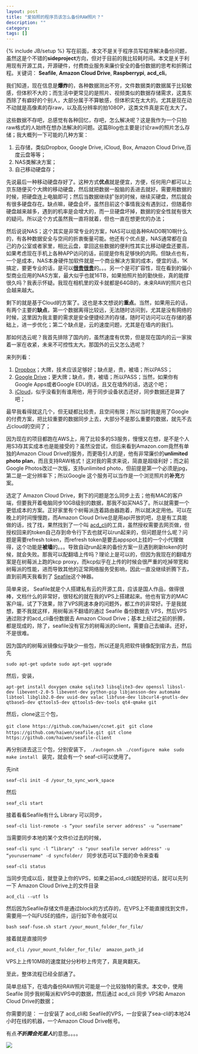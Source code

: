 ```yaml
---
layout: post
title: "爱拍照的程序员该怎么备份RAW照片？"
description: ""
category: 
tags: []
---
```

{% include JB/setup %}
写在前面，本文不是关于程序员写程序解决备份问题，虽然这是个不错的**sideproject**方向，但对于目前的我比较耗时间。本文是关于利用现有开源工具，开源硬件，付费商业服务来廉价安全的备份数据的思考和折腾过程。关键词： **Seafile**, **Amazon Cloud Drive**, **Raspberrypi**, **acd_cli**。


我们知道，现在信息是**爆炸**的，各种数据测出不穷，文件数据类的数据属于比较敏感，但体积不大的；而生活中更常见的是照片、视频类似的数据存储需求，这类东西除了有癖好的个别人，大部分属于不算敏感，但体积实在太大的。尤其是现在动不动就是高像素的存raw，以及高分辨率的拍1080P，这类文件真是实在太大了。

这些数据不存吧，总感觉有各种回忆，存吧，怎么解决呢？这是我作为一个只拍raw格式的人始终在想办法解决的问题。这篇Blog也主要是讨论raw的照片怎么存储；我大概列一下可能的几种方案：

1. 云存储，类似Dropbox, Google Drive, iCloud, Box, Amazon Cloud Drive,百度云盘等等；
2. NAS类解决方案；
3. 自己移动硬盘存；


先说最后一种移动硬盘存好了。这种方式**优点**就是便宜，方便，任何用户都可以上京东随便买个大牌的移动硬盘，然后就把数据一股脑的丢进去就好。需要用数据的时候，把硬盘连上电脑即可；然后当数据继续扩张的时候，继续买硬盘，然后就会有很多硬盘存在。缺点嘛，硬盘会坏，虽然目前这个事情我没有遇到过，但随着你硬盘越来越多，遇到的机率是会增大的，而一旦硬盘坏掉，数据的安全性就有很大的疑问。所以这个方式虽然我一直将就着，但也一直在想更优的办法；

然后说说NAS；这个其实是非常专业的方案，NAS可以组各种RAID0啊10啊什么的，有各种数据安全与空间的折衷衡量可能。他还有个优点是，NAS通常都在自己的办公室或者家里，相比云盘，拿回这些数据的便利性其实比移动硬盘还要高，如果考虑现在手机上各种APP访问的话，前提是你有足够快的内网。但缺点也有，一个是成本，NAS本身硬件加软件就是一个商业解决方案的成本，便宜的话，1K搞定，要更专业的话，是可以[**很贵很贵**](http://item.jd.com/1277027.html)的。。。另一个是可扩容性，现在看到的偏小型商业应用的NAS方案，最大似乎也就16TB，如果拍照片拍的勤快些，真的能撑很久吗？我表示怀疑。我现在相机里的双卡就都是64GB的，未来RAW的照片也只会越来越大。

剩下的就是基于Cloud的方案了。这也是本文想说的**重点**。当然，如果用云的话，有两个主要的**缺点**，第一个数据离得比较远，无法随时访问到，尤其是没有网络的时候，这里因为我主要的需求是安全便捷经济的存储，随时可访问可以在存储的基础上，进一步优化；第二个缺点是，云的速度问题，尤其是在墙内的我们。

那如何选云呢？我首先排除了国内的，虽然速度有优势，但是现在国内的云一家挨着一家在收紧，未来不可控性太大。那国外的云又怎么选呢？

来列列看：

1. [Dropbox](https://www.dropbox.com)；大牌，技术应该足够好；缺点是，贵，被墙；所以PASS；
2. [Google Drive](https://drive.google.com)；更大牌；缺点，贵，被墙；所以PASS；当然，如果你有Google Apps或者Google EDU的话，且又在墙外的话，选这个吧；
3. [iCloud](https://www.icloud.com)，似乎没看到有谁用他，用于同步设备状态还好，同步数据还是算了吧；


最早我看得就这几个，但无疑都比较贵，且空间有限；所以当时我是用了Google的付费方案，把比较重要的数据同步上去，大部分不是那么重要的数据，就先不去占cloud的空间了；

因为现在的项目都跑在AWS上，用了比较多的S3服务，慢慢又在想，是不是个人用S3存其实成本也是能接受的？虽然没尝试，但后来看到Amazon.com竟然有单独的Amazon Cloud Drive的服务，而更吸引人的是，他有非常廉价的**unlimited photo plan**，而且支持RAW格式！这对我的需求来说，简直是超级利好；而之前Google Photos改过一次版，支持unlimited photo，但前提是第一个必须是jpg，第二是一定分辨率下；所以Google 这个服务可以当作是一个浏览照片的**补充**方案。

选定了 Amazon Cloud Drive，剩下的问题是怎么同步上去；他有MAC的客户端，但要我开着电脑同步10GB级别的数据，那我不如买NAS了。所以就需要一个更低成本的方案。正好家里有个树莓派连着路由器跑着，所以就决定用他。可以在晚上的时间慢慢跑，而Amazon Cloud Drive总是用api开放的吧，总是有工具能做的话，找了找，果然找到了一个叫 [acd_cli](https://acd-cli.readthedocs.io/en/latest/usage.html)的工具，虽然授权需要去网页做，但授权回来的token自己存到命令行下去也就可以run起来的，但问题是什么呢？问题是需要refresh token，而refresh token是要去appspot上挂的一个小代理做得，这个功能是**被墙**的。。。导致自动run起来的备份方案一旦遇到刷新token的时候，就会失败。那我可以配翻墙上传吗？理论上是可以的，但因为我现在的翻墙方案是在树莓派上跑的kcp proxy，而kcp似乎在上传的时候会很严重的吃掉带宽和树莓派的性能，进而导致其他的正常网络服务受影响，因此一直没继续折腾下去，直到前两天我看到了 [Seafile](https://www.seafile.com)这个神器。

简单来说， Seafile就是个人搭建私有云的开源工具，应该是国人作品，做得很棒，文档什么的非常好，很轻松的就在我的VPS上搭建起来。他也有官方的MAC客户端，试了下效果，除了VPS网速本身的问题外，都工作的非常好。于是我就想，要不我就这样，用树莓派不翻墙的通过 Seafile 备份数据去 VPS，然后VPS 通过刚才的acd_cli备份数据去 Amazon Cloud Drive；基本上经过之前的折腾，都是现成的，除了，seafile没有官方的树莓派的client，需要自己去编译。还好，不是很难。

因为国内的树莓派镜像似乎缺少一些包，所以还是先把软件镜像配到官方去，然后先

`sudo apt-get update
sudo apt-get upgrade`

然后，安装，

`apt-get install doxygen cmake sqlite3 libsqlite3-dev openssl libssl-dev libevent-2.0-5 libevent-dev python-pip libjansson-dev automake libtool libglib2.0-dev uuid-dev valac libfuse-dev libcurl4-gnutls-dev qtbase5-dev qttools5-dev qttools5-dev-tools qt4-qmake git`

然后，clone这三个包，

`git clone https://github.com/haiwen/ccnet.git
`
`git clone  https://github.com/haiwen/seafile.git
`
`git clone https://github.com/haiwen/seafile-client
`

再分别进去这三个包，分别安装下，
`./autogen.sh
`
`./configure
`
`make
`
`sudo make install
`
装完，就会有一个 seaf-cli可以使用了。

先init

`seaf-cli init -d /your_to_sync_work_space
`

然后

`seaf_cli start
`

接着看看Seafile有什么 Library 可以同步，

`seaf-cli list-remote -s “your seafile server address" -u “username"
`

当需要同步本地的某个文件价过去的时候，

`seaf-cli sync -l “library" -s "your seafile server address" -u “yourusername" -d syncfolder/
`
同步状态可以下面的命令来查看

`seaf-cli status
`

当同步完成以后，就登录上你的VPS，如果之前acd_cli就配好的话，就可以先列一下 Amazon Cloud Drive上的文件目录

`acd_cli --utf ls
`

然后因为Seafile存储文件是通过block的方式存的，在VPS上不能直接找到文件，需要用一个叫FUSE的插件，运行如下命令就可以

`bash seaf-fuse.sh start /your_mount_folder_for_file/
`

接着就是直接同步

`acd_cli /your_mount_folder_for_file/  amazon_path_id
`

VPS上上传10MB的速度就分分秒秒上传完了，真是爽翻天。

至此，整体流程已经全部通了。

简单总结下，在墙内备份RAW照片可能是一个比较独特的需求。本文中，使用 Seafile 同步我树莓派和VPS中的数据，然后通过 acd_cli 同步 VPS和 Amazon Cloud Drive的数据；

你需要的是：
一台安装了 acd_cli和 Seafile的VPS，一台安装了sea-cli的本地24小时在线的机器，一个Amazon Cloud Drive帐号。



有点***不折腾会死星人***的意思。。。。

![](https://ooo.0o0.ooo/2016/11/25/5837f56da8538.png)
